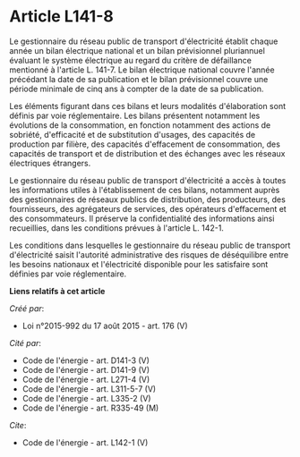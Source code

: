 # Article L141-8

Le gestionnaire du réseau public de transport d'électricité établit chaque année un bilan électrique national et un bilan
prévisionnel pluriannuel évaluant le système électrique au regard du critère de défaillance mentionné à l'article L. 141-7.
Le bilan électrique national couvre l'année précédant la date de sa publication et le bilan prévisionnel couvre une période
minimale de cinq ans à compter de la date de sa publication. 

Les éléments figurant dans ces bilans et leurs modalités d'élaboration sont définis par voie réglementaire. Les bilans
présentent notamment les évolutions de la consommation, en fonction notamment des actions de sobriété, d'efficacité et de
substitution d'usages, des capacités de production par filière, des capacités d'effacement de consommation, des capacités de
transport et de distribution et des échanges avec les réseaux électriques étrangers. 

Le gestionnaire du réseau public de transport d'électricité a accès à toutes les informations utiles à l'établissement de ces
bilans, notamment auprès des gestionnaires de réseaux publics de distribution, des producteurs, des fournisseurs, des
agrégateurs de services, des opérateurs d'effacement et des consommateurs. Il préserve la confidentialité des informations
ainsi recueillies, dans les conditions prévues à l'article L. 142-1. 

Les conditions dans lesquelles le gestionnaire du réseau public de transport d'électricité saisit l'autorité administrative
des risques de déséquilibre entre les besoins nationaux et l'électricité disponible pour les satisfaire sont définies par
voie réglementaire.

**Liens relatifs à cet article**

_Créé par_:

  - Loi n°2015-992 du 17 août 2015 - art. 176 (V)

_Cité par_:

  - Code de l'énergie - art. D141-3 (V)
  - Code de l'énergie - art. D141-9 (V)
  - Code de l'énergie - art. L271-4 (V)
  - Code de l'énergie - art. L311-5-7 (V)
  - Code de l'énergie - art. L335-2 (V)
  - Code de l'énergie - art. R335-49 (M)

_Cite_:

  - Code de l'énergie - art. L142-1 (V)
